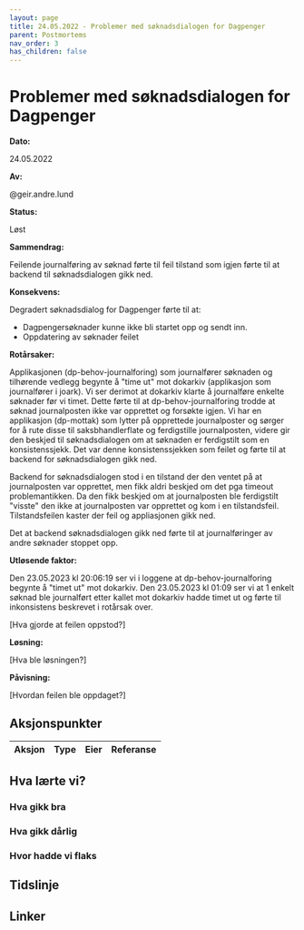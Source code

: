 ```yaml
---
layout: page
title: 24.05.2022 - Problemer med søknadsdialogen for Dagpenger
parent: Postmortems
nav_order: 3
has_children: false
---
```


# Problemer med søknadsdialogen for Dagpenger

**Dato:** 

24.05.2022

**Av:**

@geir.andre.lund

**Status:** 

Løst

**Sammendrag:** 

Feilende journalføring av søknad førte til feil tilstand som igjen førte til at backend til søknadsdialogen gikk ned.

**Konsekvens:** 

Degradert søknadsdialog for Dagpenger førte til at: 
- Dagpengersøknader kunne ikke bli startet opp og sendt inn. 
- Oppdatering av søknader feilet 

**Rotårsaker:** 

Applikasjonen (dp-behov-journalforing) som journalfører søknaden og tilhørende vedlegg begynte å "time ut" mot dokarkiv (applikasjon som journalfører i joark). 
Vi ser derimot at dokarkiv klarte å journalføre enkelte søknader før vi timet. Dette førte til at dp-behov-journalforing trodde at søknad journalposten ikke var opprettet og forsøkte igjen. 
Vi har en applikasjon (dp-mottak) som lytter på opprettede journalposter og sørger for å rute disse til saksbhandlerflate og ferdigstille journalposten, videre gir den beskjed til søknadsdialogen om at søknaden er ferdigstilt som en konsistenssjekk.
Det var denne konsistenssjekken som feilet og førte til at backend for søknadsdialogen gikk ned. 

Backend for søknadsdialogen stod i en tilstand der den ventet på at journalposten var opprettet, men fikk aldri beskjed om det pga timeout problemantikken. Da den fikk beskjed om at journalposten ble ferdigstilt "visste" den ikke at journalposten var opprettet og kom i en tilstandsfeil. Tilstandsfeilen kaster der feil og appliasjonen gikk ned.

Det at backend søknadsdialogen gikk ned førte til at journalføringer av andre søknader stoppet opp. 


**Utløsende faktor:** 

Den 23.05.2023 kl 20:06:19 ser vi i loggene at dp-behov-journalforing begynte å "timet ut" mot dokarkiv. Den 23.05.2023 kl 01:09 ser vi at 1 enkelt søknad ble journalført etter kallet mot dokarkiv hadde timet ut og førte til inkonsistens beskrevet i rotårsak over. 


[Hva gjorde at feilen oppstod?]

**Løsning:** 

[Hva ble løsningen?]

**Påvisning:** 

[Hvordan feilen ble oppdaget?]

## Aksjonspunkter

| Aksjon | Type | Eier | Referanse |
| ------ | ---- | ---- | --- |

## Hva lærte vi?

### Hva gikk bra

### Hva gikk dårlig

### Hvor hadde vi flaks

## Tidslinje

## Linker